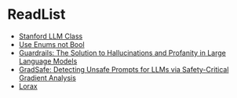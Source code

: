 # ReadList

-  [Stanford LLM Class](https://stanford-cs324.github.io/winter2022/)
- [Use Enums not Bool](https://wiki.c2.com/?UseEnumsNotBooleans)
- [Guardrails: The Solution to Hallucinations and Profanity in Large Language Models](https://medium.com/@shaelanderchauhan/guardrails-the-solution-to-hallucinations-and-profanity-in-large-language-models-23ffb15ab7d4)
- [GradSafe: Detecting Unsafe Prompts for LLMs via Safety-Critical Gradient Analysis
](https://arxiv.org/abs/2402.13494v1?)
- [Lorax](https://predibase.github.io/lorax/)
